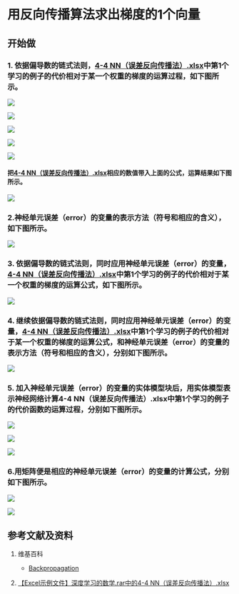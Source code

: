 # 用反向传播算法求出梯度的1个向量

## 开始做

### 1. 依据偏导数的链式法则，[4-4 NN（误差反向传播法）.xlsx](http://www.ituring.com.cn/book/2593)中第1个学习的例子的代价相对于某一个权重的梯度的运算过程，如下图所示。

![](/images/体验神经网络中的数学原理/用反向传播算法求出梯度的1个向量/1a1.jpg)

![](/images/体验神经网络中的数学原理/用反向传播算法求出梯度的1个向量/1a2.jpg)

![](/images/体验神经网络中的数学原理/用反向传播算法求出梯度的1个向量/1a3.jpg)

![](/images/体验神经网络中的数学原理/用反向传播算法求出梯度的1个向量/1a4.jpg)

![](/images/体验神经网络中的数学原理/用反向传播算法求出梯度的1个向量/1a5.jpg)

#### 把[4-4 NN（误差反向传播法）.xlsx](http://www.ituring.com.cn/book/2593)相应的数值带入上面的公式，运算结果如下图所示。

![](/images/体验神经网络中的数学原理/用反向传播算法求出梯度的1个向量/1a6.jpg)

### 2.神经单元误差（error）的变量的表示方法（符号和相应的含义），如下图所示。

![](/images/体验神经网络中的数学原理/用反向传播算法求出梯度的1个向量/2a1.jpg)

### 3. 依据偏导数的链式法则，同时应用神经单元误差（error）的变量，[4-4 NN（误差反向传播法）.xlsx](http://www.ituring.com.cn/book/2593)中第1个学习的例子的代价相对于某一个权重的梯度的运算公式，如下图所示。

![](/images/体验神经网络中的数学原理/用反向传播算法求出梯度的1个向量/3a1.jpg)

### 4. 继续依据偏导数的链式法则，同时应用神经单元误差（error）的变量，[4-4 NN（误差反向传播法）.xlsx](http://www.ituring.com.cn/book/2593)中第1个学习的例子的代价相对于某一个权重的梯度的运算公式，和神经单元误差（error）的变量的表示方法（符号和相应的含义），分别如下图所示。

![](/images/体验神经网络中的数学原理/用反向传播算法求出梯度的1个向量/4a1.jpg)

### 5. 加入神经单元误差（error）的变量的实体模型块后，用实体模型表示神经网络计算4-4 NN（误差反向传播法）.xlsx中第1个学习的例子的代价函数的运算过程，分别如下图所示。

![](/images/体验神经网络中的数学原理/用反向传播算法求出梯度的1个向量/5a1.jpg)

![](/images/体验神经网络中的数学原理/用反向传播算法求出梯度的1个向量/5a2.jpg)

![](/images/体验神经网络中的数学原理/用反向传播算法求出梯度的1个向量/5a3.jpg)

### 6.用矩阵便是相应的神经单元误差（error）的变量的计算公式，分别如下图所示。 

![](/images/体验神经网络中的数学原理/用反向传播算法求出梯度的1个向量/6a1.jpg)

![](/images/体验神经网络中的数学原理/用反向传播算法求出梯度的1个向量/6a2.jpg)

## 参考文献及资料

1. 维基百科
	- [Backpropagation](https://en.wikipedia.org/wiki/Backpropagation) 

2. [【Excel示例文件】深度学习的数学.rar中的4-4 NN（误差反向传播法）.xlsx](http://www.ituring.com.cn/book/2593)